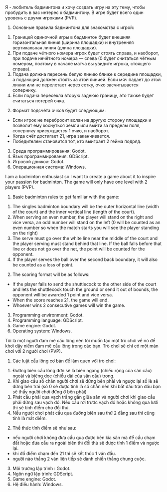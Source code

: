 Я - любитель бадминтона и хочу создать игру на эту тему, чтобы пробудить в вас интерес к бадминтону.
В игре будет всего один уровень с двумя игроками (PVP).
1. Основные правила бадминтона для знакомства с игрой:
1) Границей одиночной игры в бадминтон будет внешняя горизонтальная линия (ширина площадки) и внутренняя вертикальная линия (длина площадки).
2) При подаче чётного номера игрок будет стоять справа, и наоборот, при подаче нечётного номера — слева (0 будет считаться чётным номером, поэтому в начале матча вы увидите игрока, стоящего справа).
3) Подача должна пересечь белую линию ближе к середине площадки, а подающий должен стоять за этой линией. Если мяч падает до этой линии или не перелетает через сетку, очко засчитывается сопернику.
4) Если подача пересекла вторую заднюю границу, это также будет считаться потерей очка.
2. Формат подсчёта очков будет следующим:
- Если игрок не перебросит волан на другую сторону площадки и позволит ему коснуться земли или выйти за пределы поля, сопернику присуждается 1 очко, и наоборот.
- Когда счёт достигает 21, игра заканчивается.
- Победителем становится тот, кто выиграет 2 гейма подряд.
3. Среда программирования: Godot.
4. Язык программирования: GDScript.
5. Игровой движок: Godot.
6. Операционная система: Windows.


I am a badminton enthusiast so I want to create a game about it to inspire your passion for badminton.
The game will only have one level with 2 players (PVP).
1. Basic badminton rules to get familiar with the game:
1) The singles badminton boundary will be the outer horizontal line (width of the court) and the inner vertical line (length of the court).
2) When serving an even number, the player will stand on the right and vice versa, an odd number will stand on the left (0 will be counted as an even number so when the match starts you will see the player standing on the right)
3) The serve must go over the white line near the middle of the court and the player serving must stand behind that line. If the ball falls before that line or does not go over the net, the point will be counted for the opponent.
4) If the player serves the ball over the second back boundary, it will also be counted as a loss of point.
2. The scoring format will be as follows:
- If the player fails to send the shuttlecock to the other side of the court and lets the shuttlecock touch the ground or send it out of bounds, the opponent will be awarded 1 point and vice versa.
- When the score reaches 21, the game will end.
- Whoever wins 2 consecutive games will win the game.
3. Programming environment: Godot.
4. Programming language: GDScript.
5. Game engine: Godot.
6. Operating system: Windows.
  
Tôi là một người đam mê cầu lông nên tôi muốn tạo một trò chơi về nó để khơi dậy niềm đam mê cầu lông trong các bạn.
Trò chơi sẽ chỉ có một màn chơi với 2 người chơi (PVP).
1. Các luật cầu lông cơ bản để làm quen với trò chơi:
1) Đường biên cầu lông đơn sẽ là biên ngang  (chiều rộng của sân cầu) ngoài và biêng dọc (chiều dài của sân cầu) trong.
2) Khi giao cầu số chẵn người chơi sẽ đứng bên phải và ngược lại số lẻ sẽ đứng bên trái (số 0 sẽ được tính là số chẵn nên khi bắt đầu trận đấu bạn sẽ thấy người chơi đứng ở bên phải)
3) Phát cầu phải qua vạch trắng gần giữa sân và người chơi khi giao cầu phải đứng sau vạch đó. Nếu cầu rơi trước vạch đó hoặc không qua lưới thì sẽ tính điểm cho đối thủ.
4) Nếu người chơi phát cầu qua đường biên sau thứ 2 đằng sau thì cũng tính là mất điểm.
2. Thể thức tính điểm sẽ như sau:
- nếu người chơi không đưa cầu qua được bên kia sân mà để cầu chạm đất hoặc đưa cầu ra ngoài biên thì đối thủ sẽ được tính 1 điểm và ngược lại.
- khi đố điểm chạm đến 21 thì sẽ kết thúc 1 ván đấu.
- người nào thắng 2 ván liên tiếp sẽ dành chiến thắng chung cuộc.
3. Môi trường lập trình : Godot.
4. Ngôn ngữ lập trình: GDScript.
5. Game engine: Godot.
6. Hệ điều hành: Windows.
